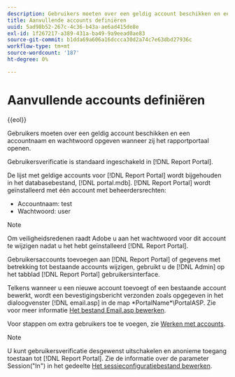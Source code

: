 ```yaml
---
description: Gebruikers moeten over een geldig account beschikken en een accountnaam en wachtwoord opgeven wanneer zij het rapportportaal openen.
title: Aanvullende accounts definiëren
uuid: 5ad98b52-267c-4c36-b43a-ae6ad415de8e
exl-id: 1f267217-a389-431a-ba49-9a9eead0ae83
source-git-commit: b1dda69a606a16dccca30d2a74c7e63dbd27936c
workflow-type: tm+mt
source-wordcount: '187'
ht-degree: 0%

---
```


# Aanvullende accounts definiëren

{{eol}}

Gebruikers moeten over een geldig account beschikken en een accountnaam en wachtwoord opgeven wanneer zij het rapportportaal openen.

Gebruikersverificatie is standaard ingeschakeld in [!DNL Report Portal].

De lijst met geldige accounts voor [!DNL Report Portal] wordt bijgehouden in het databasebestand, [!DNL portal.mdb]. [!DNL Report Portal] wordt geïnstalleerd met één account met beheerdersrechten:

* Accountnaam: test
* Wachtwoord: user

>[!NOTE]
>
>Om veiligheidsredenen raadt Adobe u aan het wachtwoord voor dit account te wijzigen nadat u het hebt geïnstalleerd [!DNL Report Portal].

Gebruikersaccounts toevoegen aan [!DNL Report Portal] of gegevens met betrekking tot bestaande accounts wijzigen, gebruikt u de [!DNL Admin] op het tabblad [!DNL Report Portal] gebruikersinterface.

Telkens wanneer u een nieuwe account toevoegt of een bestaande account bewerkt, wordt een bevestigingsbericht verzonden zoals opgegeven in het dialoogvenster [!DNL email.asp] in de map \*PortalName*\PortalASP. Zie voor meer informatie [Het bestand Email.asp bewerken](../../../home/c-rpt-oview/c-install-rpt-port/t-email-file.md#task-d9f4f306d38e435aa7effab3d94f690b).

Voor stappen om extra gebruikers toe te voegen, zie [Werken met accounts](../../../home/c-rpt-oview/c-admin-rpt/c-work-accts/c-work-accts.md#concept-c933a1940bda4a3489d61d8af315e45d).

>[!NOTE]
>
>U kunt gebruikersverificatie desgewenst uitschakelen en anonieme toegang toestaan tot [!DNL Report Portal]. Zie de informatie over de parameter Session(&quot;In&quot;) in het gedeelte [Het sessieconfiguratiebestand bewerken](../../../home/c-rpt-oview/c-install-rpt-port/t-edit-sess-config-file.md#task-cf11c3a780bd4936afd3f64a6b30afc7).
